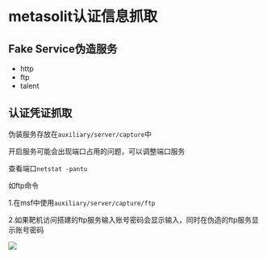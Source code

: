 # metasolit认证信息抓取

## Fake Service伪造服务

+ http
+ ftp
+ talent

## 认证凭证抓取

伪装服务存放在`auxiliary/server/capture`中

开启服务可能会出现端口占用的问题，可以调整端口服务

查看端口`netstat -pantu`

如ftp命令

1.在msf中使用`auxiliary/server/capture/ftp `

2.如果靶机访问搭建的ftp服务输入账号密码会显示输入，同时在伪造的ftp服务显示账号密码

![](C:\Users\Aurora\OneDrive\桌面\Metasploit\08.png)